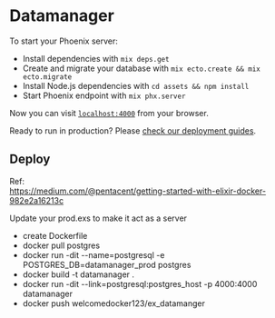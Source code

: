 # Datamanager

To start your Phoenix server:

  * Install dependencies with `mix deps.get`
  * Create and migrate your database with `mix ecto.create && mix ecto.migrate`
  * Install Node.js dependencies with `cd assets && npm install`
  * Start Phoenix endpoint with `mix phx.server`

Now you can visit [`localhost:4000`](http://localhost:4000) from your browser.

Ready to run in production? Please [check our deployment guides](http://www.phoenixframework.org/docs/deployment).


## Deploy

Ref:  
https://medium.com/@pentacent/getting-started-with-elixir-docker-982e2a16213c

Update your prod.exs to make it act as a server

- create Dockerfile
- docker pull postgres
- docker run -dit --name=postgresql -e POSTGRES_DB=datamanager_prod postgres
- docker build -t datamanager .
- docker run -dit --link=postgresql:postgres_host -p 4000:4000 datamanager
- docker push welcomedocker123/ex_datamanger
